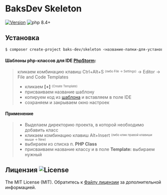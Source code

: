 # BaksDev Skeleton

[![Version](https://img.shields.io/badge/version-7.3.0-blue)](https://github.com/baks-dev/skeleton/releases)
![php 8.4+](https://img.shields.io/badge/php-min%208.4-red.svg)


## Установка

``` bash
$ composer create-project baks-dev/skeleton <название-папки-для-установки>
```


#### Шаблоны php-классов для IDE [PhpStorm](https://github.com/baks-dev/skeleton/tree/master/src/Core/Resources/code):

> кликаем комбинацию клавиш Ctrl+Alt+S <sup><sub>(либо File -> Settings)</sup></sub> -> Editor -> File and Code Templates
> 
> * кликаем **[+]** <sup><sub>(Create Template)</sup></sub>
> * присваиваем название шаблону
> * копируем код из [шаблона](https://github.com/baks-dev/skeleton/tree/master/src/Core/Resources/code) и вставляем в поле IDE 
> * сохраняем и закрываем окно настроек

#### Применение

> * Выделаем директорию проекта, в которой необходимо добавить класс
> * кликаем комбинацию клавиш Alt+Insert <sup><sub>(либо клик правой клавиши мыши -> New)</sup></sub>
> * выбираем из списка п. **PHP Class**
> * присваиваем название классу и в поле **Template:** выбираем нужный


## Лицензия ![License](https://img.shields.io/badge/MIT-green)

The MIT License (MIT). Обратитесь к [Файлу лицензии](LICENSE.md) за дополнительной информацией.
